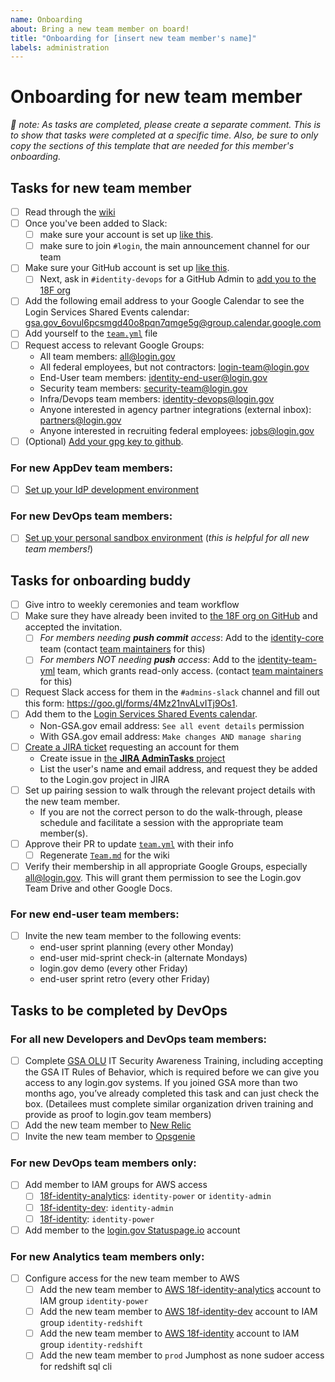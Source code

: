 ```yaml
---
name: Onboarding
about: Bring a new team member on board!
title: "Onboarding for [insert new team member's name]"
labels: administration
---
```


# Onboarding for new team member

_🌮 note: As tasks are completed, please create a separate comment.  This is to show that tasks were completed at a specific time._
_Also, be sure to only copy the sections of this template that are needed for this member's onboarding._

## Tasks for new team member

* [ ] Read through the [wiki](https://github.com/18F/identity-private/wiki)
* [ ] Once you've been added to Slack:
    * [ ] make sure your account is set up [like this](https://handbook.18f.gov/slack/).
    * [ ] make sure to join `#login`, the main announcement channel for our team
* [ ] Make sure your GitHub account is set up [like this](https://handbook.18f.gov/github/#setup).
  * [ ] Next, ask in `#identity-devops` for a GitHub Admin to [add you to the 18F org](https://github.com/orgs/18F)
* [ ] Add the following email address to your Google Calendar to see the Login Services Shared Events calendar: gsa.gov_6ovul6pcsmgd40o8pqn7qmge5g@group.calendar.google.com
* [ ] Add yourself to the [`team.yml`](https://github.com/18F/identity-private/blob/master/team/team.yml) file
* [ ] Request access to relevant Google Groups:
    * All team members: [all@login.gov](https://groups.google.com/a/login.gov/forum/#!forum/all)
    * All federal employees, but not contractors: [login-team@login.gov](https://groups.google.com/a/login.gov/forum/#!forum/login-team)
    * End-User team members: [identity-end-user@login.gov](https://groups.google.com/a/login.gov/forum/#!forum/identity-end-user)
    * Security team members: [security-team@login.gov](https://groups.google.com/a/login.gov/forum/#!forum/security-team)
    * Infra/Devops team members: [identity-devops@login.gov](https://groups.google.com/a/login.gov/forum/#!forum/identity-devops)
    * Anyone interested in agency partner integrations (external inbox): [partners@login.gov](https://groups.google.com/a/login.gov/forum/#!forum/partners)
    * Anyone interested in recruiting federal employees: [jobs@login.gov](https://groups.google.com/a/login.gov/forum/#!forum/jobs)
* [ ] (Optional) [Add your gpg key to github](https://help.github.com/articles/adding-a-new-gpg-key-to-your-github-account/).

### For new AppDev team members:
* [ ] [Set up your IdP development environment](https://github.com/18F/identity-idp/blob/master/README.md)

### For new DevOps team members:
* [ ] [Set up your personal sandbox environment](https://github.com/18F/identity-private/wiki/Runbook:-Personal-login.gov-DevOps-Environment) (_this is helpful for all new team members!_)

## Tasks for onboarding buddy

* [ ] Give intro to weekly ceremonies and team workflow
* [ ] Make sure they have already been invited to [the 18F org on GitHub](https://github.com/orgs/18F) and accepted the invitation.
  * [ ] *For members needing **push commit** access*: Add to the [identity-core](https://github.com/orgs/18F/teams/identity-core/members) team (contact [team maintainers](https://github.com/orgs/18F/teams/identity-core/members?utf8=%E2%9C%93&query=%20role%3Amaintainer) for this)
  * [ ] *For members NOT needing **push** access*: Add to the [identity-team-yml](https://github.com/orgs/18F/teams/identity-team-yml/members) team, which grants read-only access. (contact [team maintainers](https://github.com/orgs/18F/teams/identity-team-yml/members?utf8=%E2%9C%93&query=+role%3Amaintainer) for this)
* [ ] Request Slack access for them in the `#admins-slack` channel and fill out this form: https://goo.gl/forms/4Mz21nvALvITj9Os1.
* [ ] Add them to the [Login Services Shared Events calendar](https://calendar.google.com/calendar/embed?src=gsa.gov_6ovul6pcsmgd40o8pqn7qmge5g%40group.calendar.google.com&ctz=America%2FLos_Angeles).
  * Non-GSA.gov email address: `See all event details` permission
  * With GSA.gov email address: `Make changes AND manage sharing`
* [ ] [Create a JIRA ticket](https://cm-jira.usa.gov/secure/CreateIssue!default.jspa) requesting an account for them
  * Create issue in [the **JIRA AdminTasks** project](https://cm-jira.usa.gov/projects/JAT/issues)
  * List the user's name and email address, and request they be added to the Login.gov project in JIRA
* [ ] Set up pairing session to walk through the relevant project details with the new team member.
  * If you are not the correct person to do the walk-through, please schedule and facilitate a session with the appropriate team member(s).
* [ ] Approve their PR to update [`team.yml`](https://github.com/18F/identity-private/blob/master/team/team.yml) with their info
  * [ ] Regenerate [`Team.md`](https://github.com/18F/identity-private/wiki/Team) for the wiki
* [ ] Verify their membership in all appropriate Google Groups, especially all@login.gov. This will grant them permission to see the Login.gov Team Drive and other Google Docs.

### For new end-user team members:
* [ ] Invite the new team member to the following events:
  * end-user sprint planning (every other Monday)
  * end-user mid-sprint check-in (alternate Mondays)
  * login.gov demo (every other Friday)
  * end-user sprint retro (every other Friday)

## Tasks to be completed by DevOps

### For all new Developers and DevOps team members:
* [ ] Complete [GSA OLU](https://insite.gsa.gov/topics/training-and-development/online-university-olu?term=olu) IT Security Awareness Training, including accepting the GSA IT Rules of Behavior, which is required before we can give you access to any login.gov systems. If you joined GSA more than two months ago, you’ve already completed this task and can just check the box. (Detailees must complete similar organization driven training and provide as proof to login.gov team members)
* [ ] Add the new team member to [New Relic](https://account.newrelic.com/accounts/1376370/users/new)
* [ ] Invite the new team member to [Opsgenie](https://login-gov.app.opsgenie.com/settings/users/)

### For new DevOps team members only:
* [ ] Add member to IAM groups for AWS access
  * [ ] [18f-identity-analytics](https://18f-identity-analytics.signin.aws.amazon.com/console): `identity-power` or `identity-admin`
  * [ ] [18f-identity-dev](https://18f-identity-dev.signin.aws.amazon.com/console): `identity-admin`
  * [ ] [18f-identity](https://18f-identity.signin.aws.amazon.com/console): `identity-power`
* [ ] Add member to the [login.gov Statuspage.io](https://logingov.statuspage.io/) account

### For new Analytics team members only:
* [ ] Configure access for the new team member to AWS
  * [ ] Add the new team member to [AWS 18f-identity-analytics](https://18f-identity-analytics.signin.aws.amazon.com/console) account to IAM group `identity-power`
  * [ ] Add the new team member to [AWS 18f-identity-dev](https://18f-identity-dev.signin.aws.amazon.com/console) account to IAM group `identity-redshift`
  * [ ] Add the new team member to [AWS 18f-identity](https://18f-identity.signin.aws.amazon.com/console) account to IAM group `identity-redshift`
  * [ ] Add the new team member to `prod` Jumphost as none sudoer access for redshift sql cli
